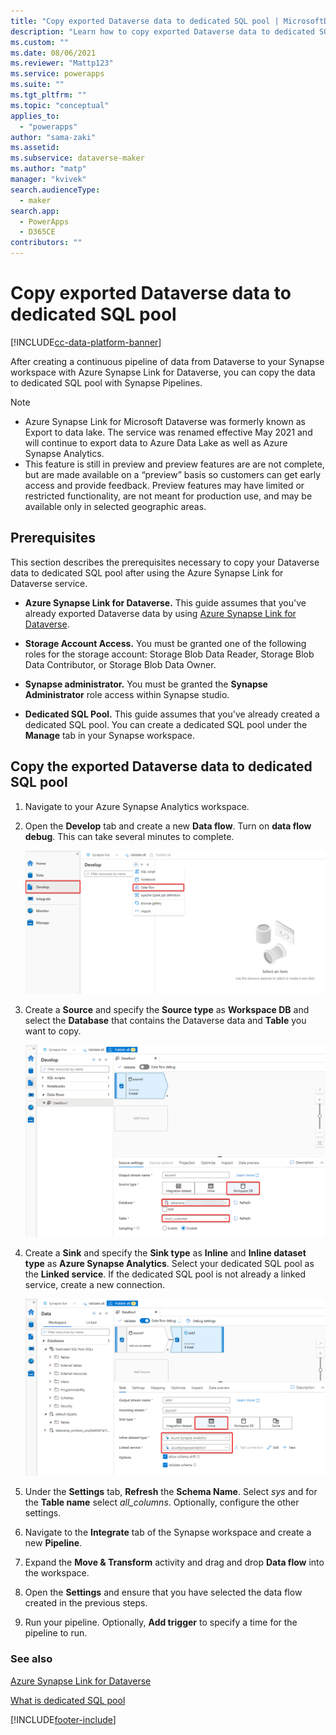 ```yaml
---
title: "Copy exported Dataverse data to dedicated SQL pool | MicrosoftDocs"
description: "Learn how to copy exported Dataverse data to dedicated SQL pool with Synapse Pipelines."
ms.custom: ""
ms.date: 08/06/2021
ms.reviewer: "Mattp123"
ms.service: powerapps
ms.suite: ""
ms.tgt_pltfrm: ""
ms.topic: "conceptual"
applies_to: 
  - "powerapps"
author: "sama-zaki"
ms.assetid: 
ms.subservice: dataverse-maker
ms.author: "matp"
manager: "kvivek"
search.audienceType: 
  - maker
search.app: 
  - PowerApps
  - D365CE
contributors: ""
---
```


# Copy exported Dataverse data to dedicated SQL pool

[!INCLUDE[cc-data-platform-banner](../../includes/cc-data-platform-banner.md)]

After creating a continuous pipeline of data from Dataverse to your Synapse workspace with Azure Synapse Link for Dataverse, you can copy the data to dedicated SQL pool with Synapse Pipelines.

> [!NOTE]
>
> - Azure Synapse Link for Microsoft Dataverse was formerly known as Export to data lake. The service was renamed effective May 2021 and will continue to export data to Azure Data Lake as well as Azure Synapse Analytics.
> - This feature is still in preview and preview features are are not complete, but are made available on a “preview” basis so customers can get early access and provide feedback. Preview features may have limited or restricted functionality, are not meant for production use, and may be available only in selected geographic areas.

## Prerequisites

This section describes the prerequisites necessary to copy your Dataverse data to dedicated SQL pool after using the Azure Synapse Link for Dataverse service.

- **Azure Synapse Link for Dataverse.** This guide assumes that you've already exported Dataverse data by using [Azure Synapse Link for Dataverse](export-to-data-lake.md).

- **Storage Account Access.** You must be granted one of the following roles for the storage account: Storage Blob Data Reader, Storage Blob Data Contributor, or Storage Blob Data Owner.

- **Synapse administrator.** You must be granted the **Synapse Administrator** role access within Synapse studio.

- **Dedicated SQL Pool.** This guide assumes that you've already created a dedicated SQL pool. You can create a dedicated SQL pool under the **Manage** tab in your Synapse workspace.

## Copy the exported Dataverse data to dedicated SQL pool

1. Navigate to your Azure Synapse Analytics workspace.

2. Open the **Develop** tab and create a new **Data flow**. Turn on **data flow debug**. This can take several minutes to complete.

    ![New Synapse Data Flow](media/new-synapse-dataflow.png "New Synapse Data Flow")

3. Create a **Source** and specify the **Source type** as **Workspace DB** and select the **Database** that contains the Dataverse data and **Table** you want to copy.

    ![New Synapse Source](media/new-synapse-source.png "New Synapse Source")

4. Create a **Sink** and specify the **Sink type** as **Inline** and **Inline dataset type** as **Azure Synapse Analytics**. Select your dedicated SQL pool as the **Linked service**. If the dedicated SQL pool is not already a linked service, create a new connection.

    ![New Synapse Sink](media/new-synapse-sink.png "New Synapse Sink")

5. Under the **Settings** tab, **Refresh** the **Schema Name**. Select *sys* and for the **Table name** select *all_columns*. Optionally, configure the other settings.

6. Navigate to the **Integrate** tab of the Synapse workspace and create a new **Pipeline**.

7. Expand the **Move & Transform** activity and drag and drop **Data flow** into the workspace.

8. Open the **Settings** and ensure that you have selected the data flow created in the previous steps.

9. Run your pipeline. Optionally, **Add trigger** to specify a time for the pipeline to run.

### See also

[Azure Synapse Link for Dataverse](./export-to-data-lake.md)

[What is dedicated SQL pool](/azure/synapse-analytics/sql-data-warehouse/sql-data-warehouse-overview-what-is)

[!INCLUDE[footer-include](../../includes/footer-banner.md)]

